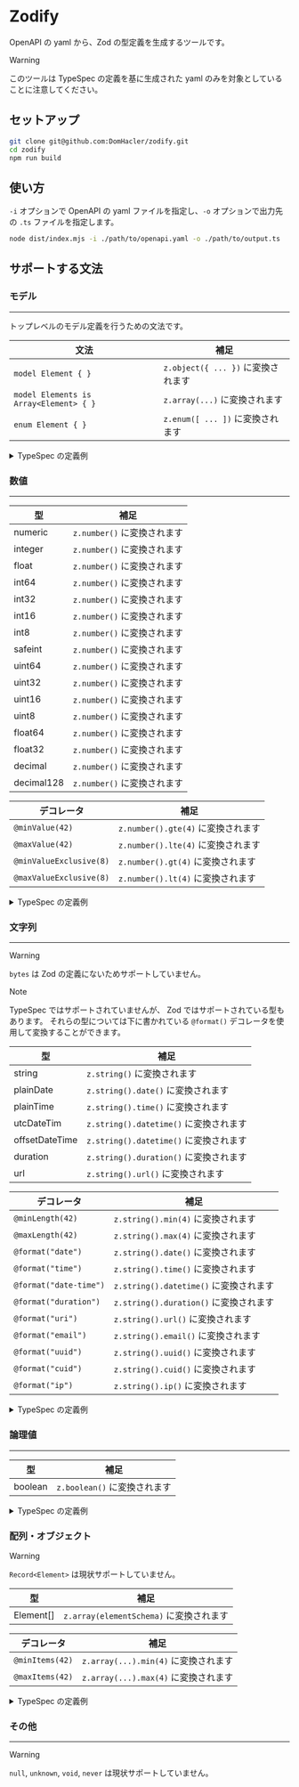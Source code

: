 # Zodify
OpenAPI の yaml から、Zod の型定義を生成するツールです。

> [!WARNING]
> このツールは TypeSpec の定義を基に生成された yaml のみを対象としていることに注意してください。

## セットアップ

```sh
git clone git@github.com:DomHacler/zodify.git
cd zodify
npm run build
```

## 使い方

`-i` オプションで OpenAPI の yaml ファイルを指定し、`-o` オプションで出力先の `.ts` ファイルを指定します。

```sh
node dist/index.mjs -i ./path/to/openapi.yaml -o ./path/to/output.ts
```

## サポートする文法

### モデル
---

トップレベルのモデル定義を行うための文法です。

| 文法 | 補足 |
| --- | --- |
| `model Element { }` | `z.object({ ... })` に変換されます |
| `model Elements is Array<Element> { }` | `z.array(...)` に変換されます |
| `enum Element { }` | `z.enum([ ... ])` に変換されます |

<details>

<summary>TypeSpec の定義例</summary>

```tsp
model NormalModel {
  a: numeric;
  b: string;
}

model NormalArrayModel is Array<NormalModel> {}

enum  NormalEnum {
  A,
  B,
  C
}
```

</details>

### 数値
---

| 型 | 補足 |
| --- | --- |
| numeric | `z.number()` に変換されます |
| integer | `z.number()` に変換されます |
| float | `z.number()` に変換されます |
| int64 | `z.number()` に変換されます |
| int32 | `z.number()` に変換されます |
| int16 | `z.number()` に変換されます |
| int8 | `z.number()` に変換されます |
| safeint | `z.number()` に変換されます |
| uint64 | `z.number()` に変換されます |
| uint32 | `z.number()` に変換されます |
| uint16 | `z.number()` に変換されます |
| uint8 | `z.number()` に変換されます |
| float64 | `z.number()` に変換されます |
| float32 | `z.number()` に変換されます |
| decimal | `z.number()` に変換されます |
| decimal128 | `z.number()` に変換されます |

| デコレータ | 補足 |
| --- | --- |
| `@minValue(42)` | `z.number().gte(4)` に変換されます |
| `@maxValue(42)` | `z.number().lte(4)` に変換されます |
| `@minValueExclusive(8)` | `z.number().gt(4)` に変換されます |
| `@maxValueExclusive(8)` | `z.number().lt(4)` に変換されます |

<details>

<summary>TypeSpec の定義例</summary>

```tsp
@doc("数値")
model NumericValues {
  a: numeric;
  b: integer;
  c: float;
  d: int64;
  e: int32;
  f: int16;
  g: int8;
  h: safeint;
  i: uint64;
  j: uint32;
  k: uint16;
  l: uint8;
  m: float64;
  n: float32;
  o: decimal;
  p: decimal128;
}
```

</details>

### 文字列
---

> [!WARNING]
> `bytes` は Zod の定義にないためサポートしていません。

> [!NOTE]
> TypeSpec ではサポートされていませんが、 Zod ではサポートされている型もあります。
> それらの型については下に書かれている `@format()` デコレータを使用して変換することができます。

| 型 | 補足 |
| --- | --- |
| string | `z.string()` に変換されます |
| plainDate | `z.string().date()` に変換されます |
| plainTime | `z.string().time()` に変換されます |
| utcDateTim | `z.string().datetime()` に変換されます |
| offsetDateTime | `z.string().datetime()` に変換されます |
| duration | `z.string().duration()` に変換されます |
| url | `z.string().url()` に変換されます |

| デコレータ | 補足 |
| --- | --- |
| `@minLength(42)` | `z.string().min(4)` に変換されます |
| `@maxLength(42)` | `z.string().max(4)` に変換されます |
| `@format("date")` | `z.string().date()` に変換されます |
| `@format("time")` | `z.string().time()` に変換されます |
| `@format("date-time")` | `z.string().datetime()` に変換されます |
| `@format("duration")` | `z.string().duration()` に変換されます |
| `@format("uri")` | `z.string().url()` に変換されます |
| `@format("email")` | `z.string().email()` に変換されます |
| `@format("uuid")` | `z.string().uuid()` に変換されます |
| `@format("cuid")` | `z.string().cuid()` に変換されます |
| `@format("ip")` | `z.string().ip()` に変換されます |

<details>

<summary>TypeSpec の定義例</summary>

```tsp
@doc("文字列")
model StringValues {
  a: string;
  b: plainDate;
  c: plainTime;
  d: utcDateTime;
  e: offsetDateTime;
  f: duration;
  g: url;
}
```

</details>

### 論理値
---

| 型 | 補足 |
| --- | --- |
| boolean | `z.boolean()` に変換されます |

<details>

<summary>TypeSpec の定義例</summary>

```tsp
@doc("論理値")
model BooleanValues {
  a: boolean;
}
```

</details>

### 配列・オブジェクト

> [!WARNING]
> `Record<Element>` は現状サポートしていません。

| 型 | 補足 |
| --- | --- |
| Element[] | `z.array(elementSchema)` に変換されます |

| デコレータ | 補足 |
| --- | --- |
| `@minItems(42)` | `z.array(...).min(4)` に変換されます |
| `@maxItems(42)` | `z.array(...).max(4)` に変換されます |

<details>

<summary>TypeSpec の定義例</summary>

```tsp
@doc("配列")
model ArrayValues {
  a: string[];
  b: OtherModel[];
}
```

</details>

### その他
---

> [!WARNING]
> `null`, `unknown`, `void`, `never` は現状サポートしていません。
